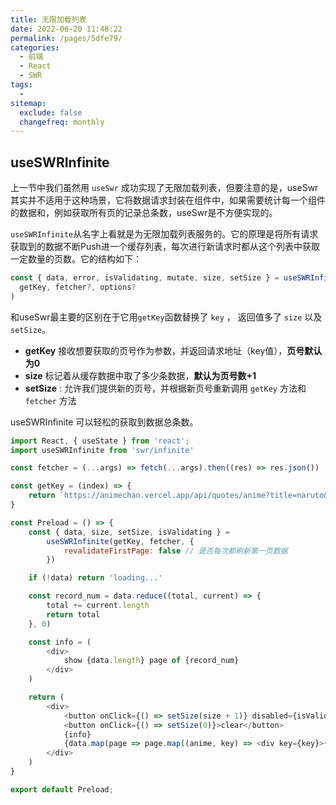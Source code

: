 ```yaml
---
title: 无限加载列表
date: 2022-06-20 11:48:22
permalink: /pages/5dfe79/
categories:
  - 前端
  - React
  - SWR
tags:
  - 
sitemap:
  exclude: false
  changefreq: monthly
---
```


## useSWRInfinite

上一节中我们虽然用 `useSwr` 成功实现了无限加载列表，但要注意的是，useSwr其实并不适用于这种场景，它将数据请求封装在组件中，如果需要统计每一个组件的数据和，例如获取所有页的记录总条数，useSwr是不方便实现的。

`useSWRInfinite`从名字上看就是为无限加载列表服务的。它的原理是将所有请求获取到的数据不断Push进一个缓存列表，每次进行新请求时都从这个列表中获取一定数量的页数。它的结构如下：

```js
const { data, error, isValidating, mutate, size, setSize } = useSWRInfinite(
  getKey, fetcher?, options?
)
```

和useSwr最主要的区别在于它用`getKey`函数替换了 `key` ， 返回值多了 `size` 以及 `setSize`。

-    **getKey** 接收想要获取的页号作为参数，并返回请求地址（key值），**页号默认为0**
-    **size** 标记着从缓存数据中取了多少条数据，**默认为页号数+1**
-    **setSize** : 允许我们提供新的页号，并根据新页号重新调用 `getKey` 方法和 `fetcher` 方法

useSWRInfinite 可以轻松的获取到数据总条数。 

```js
import React, { useState } from 'react';
import useSWRInfinite from 'swr/infinite'

const fetcher = (...args) => fetch(...args).then((res) => res.json())

const getKey = (index) => {
    return `https://animechan.vercel.app/api/quotes/anime?title=naruto&page=${index + 1}`
}

const Preload = () => {
    const { data, size, setSize, isValidating } =
        useSWRInfinite(getKey, fetcher, {
            revalidateFirstPage: false // 是否每次都刷新第一页数据
        })

    if (!data) return 'loading...'

    const record_num = data.reduce((total, current) => {
        total += current.length
        return total
    }, 0)

    const info = (
        <div>
            show {data.length} page of {record_num}
        </div>
    )

    return (
        <div>
            <button onClick={() => setSize(size + 1)} disabled={isValidating}>load more</button>
            <button onClick={() => setSize(0)}>clear</button>
            {info}
            {data.map(page => page.map((anime, key) => <div key={key}>{anime.quote}</div>))}
        </div>
    )
}

export default Preload;

```